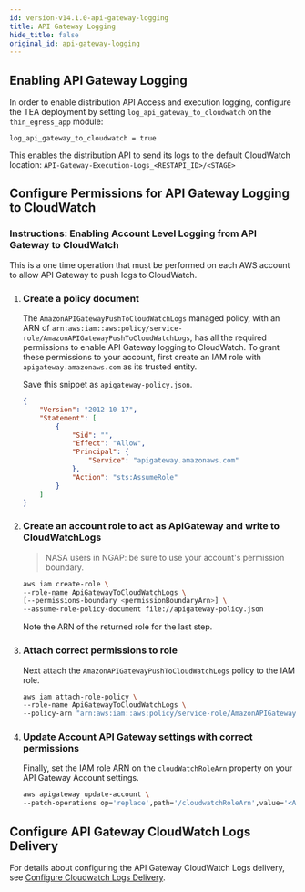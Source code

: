 ```yaml
---
id: version-v14.1.0-api-gateway-logging
title: API Gateway Logging
hide_title: false
original_id: api-gateway-logging
---
```


## Enabling API Gateway Logging

In order to enable distribution API Access and execution logging, configure the TEA deployment by setting `log_api_gateway_to_cloudwatch` on the `thin_egress_app` module:

```hcl
log_api_gateway_to_cloudwatch = true
```

This enables the distribution API to send its logs to the default CloudWatch location: `API-Gateway-Execution-Logs_<RESTAPI_ID>/<STAGE>`

## Configure Permissions for API Gateway Logging to CloudWatch

### Instructions: Enabling Account Level Logging from API Gateway to CloudWatch

This is a one time operation that must be performed on each AWS account to allow API Gateway to push logs to CloudWatch.

1. ### Create a policy document

    The `AmazonAPIGatewayPushToCloudWatchLogs` managed policy, with an ARN of `arn:aws:iam::aws:policy/service-role/AmazonAPIGatewayPushToCloudWatchLogs`, has all the required permissions to enable API Gateway logging to CloudWatch.  To grant these permissions to your account, first create an IAM role with `apigateway.amazonaws.com` as its trusted entity.

    Save this snippet as `apigateway-policy.json`.

    ```json
    {
        "Version": "2012-10-17",
        "Statement": [
            {
                "Sid": "",
                "Effect": "Allow",
                "Principal": {
                    "Service": "apigateway.amazonaws.com"
                },
                "Action": "sts:AssumeRole"
            }
        ]
    }
    ```

2. ### Create an account role to act as ApiGateway and write to CloudWatchLogs

    > NASA users in NGAP: be sure to use your account's permission boundary.

    ```sh
    aws iam create-role \
    --role-name ApiGatewayToCloudWatchLogs \
    [--permissions-boundary <permissionBoundaryArn>] \
    --assume-role-policy-document file://apigateway-policy.json
    ```

    Note the ARN of the returned role for the last step.

3. ### Attach correct permissions to role

    Next attach the `AmazonAPIGatewayPushToCloudWatchLogs` policy to the IAM role.

    ```sh
    aws iam attach-role-policy \
    --role-name ApiGatewayToCloudWatchLogs \
    --policy-arn "arn:aws:iam::aws:policy/service-role/AmazonAPIGatewayPushToCloudWatchLogs"
    ```

4. ### Update Account API Gateway settings with correct permissions

    Finally, set the IAM role ARN on the `cloudWatchRoleArn` property on your API Gateway Account settings.

    ```sh
    aws apigateway update-account \
    --patch-operations op='replace',path='/cloudwatchRoleArn',value='<ApiGatewayToCloudWatchLogs ARN>'
    ```

## Configure API Gateway CloudWatch Logs Delivery

For details about configuring the API Gateway CloudWatch Logs delivery, see [Configure Cloudwatch Logs Delivery](configure_cloudwatch_logs_delivery.md).
